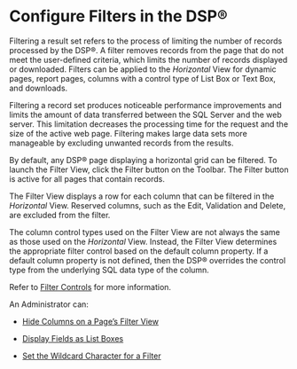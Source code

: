 # Configure Filters in the DSP®

Filtering a result set refers to the process of limiting the number of
records processed by the DSP®. A filter removes records from the page
that do not meet the user-defined criteria, which limits the number of
records displayed or downloaded. Filters can be applied to the
*Horizontal* View for dynamic pages, report pages, columns with a
control type of List Box or Text Box, and downloads.

Filtering a record set produces noticeable performance improvements and
limits the amount of data transferred between the SQL Server and the web
server. This limitation decreases the processing time for the request
and the size of the active web page. Filtering makes large data sets
more manageable by excluding unwanted records from the results.

By default, any DSP® page displaying a horizontal grid can be filtered.
To launch the Filter View, click the Filter button on the Toolbar. The
Filter button is active for all pages that contain records.

The Filter View displays a row for each column that can be filtered in
the *Horizontal* View. Reserved columns, such as the Edit, Validation
and Delete, are excluded from the filter.

The column control types used on the Filter View are not always the same
as those used on the *Horizontal* View. Instead, the Filter View
determines the appropriate filter control based on the default column
property. If a default column property is not defined, then the DSP®
overrides the control type from the underlying SQL data type of the
column.

Refer to [Filter Controls]() for more information.

An Administrator can:

  - [Hide Columns on a Page’s Filter
    View](Hide%20Columns%20on%20a%20Pages%20Filter%20View.htm)

  - [Display Fields as List
    Boxes](Display%20Fields%20as%20List%20Boxes%20on%20a%20Pages%20Filter%20View.htm)

  - [Set the Wildcard Character for a
    Filter](Set%20the%20Wildcard%20Character%20for%20Filters.htm)
